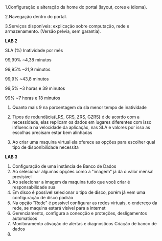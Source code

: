 1.Configuração e alteração da home do portal (layout, cores e idioma).

2.Navegação dentro do portal.

3.Serviços disponíveis: explicação sobre computação, rede e armazenamento. (Versão prévia, sem garantia).


**LAB 2**

SLA (%)	Inatividade por mês

99,99%	~4,38 minutos

99,95%	~21,9 minutos

99,9%	~43,8 minutos

99,5%	~3 horas e 39 minutos

99%	~7 horas e 18 minutos

1. Quanto mais 9 na porcentagem da sla menor tempo de inatividade

2. Tipos de redundâcia(LRS, GRS, ZRS, GZRS) é de acordo com a necessidade, elas replicam os dados em lugares diferentes com isso influencia na velocidade da aplicação, nas SLA e valores por isso as escolhas precisam estar bem alinhadas

3. Ao criar uma maquina virtual ela oferece as opçôes para escolher qual tipo de disponibilidade necessita



**LAB 3**

1. Configuração de uma instância de Banco de Dados
2.  Ao selecionar algumas opções como a "imagem" já da o valor mensal previsivel
3.  Ao selecionar a imagem da maquina tudo que você criar é responsabilidade sua
4.  Em disco é possivel selecionar o tipo de disco, porém já vem uma configuração de disco padrão
5.  Na opção "Rede" é possivel configurar as redes virtuais, o endereço da rede, se maquina estará visivel para a internet
6.  Gerenciamento, configura a conecção e proteções, desligamentos automaticos
7.  Monitoramento ativação de alertas e diagnosticos
   Criação de banco de dados
1. 
